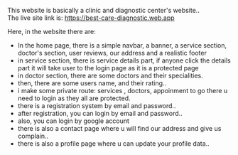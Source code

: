 This website is basically a clinic and diagnostic center's website..  
The live site link is: https://best-care-diagnostic.web.app

Here, in the website there are:
* In the home page, there is a simple navbar, a banner, a service section, doctor's section, user reviews, our address and a realistic footer
* in service section, there is service details part, if anyone click the details part it will take user to the login page as it is a protected page
* in doctor section, there are some doctors and their specialities.
* then, there are some users name, and their rating..
* i make some private route: services , doctors, appoinment to go there u need to login as they all are protected.
* there is a registration system by email and password.. 
* after registration, you can login by email and password..
* also, you can login by google account
* there is also a contact page where u will find our address and give us complain..
* there is also a profile page where u can update your profile data.. 

